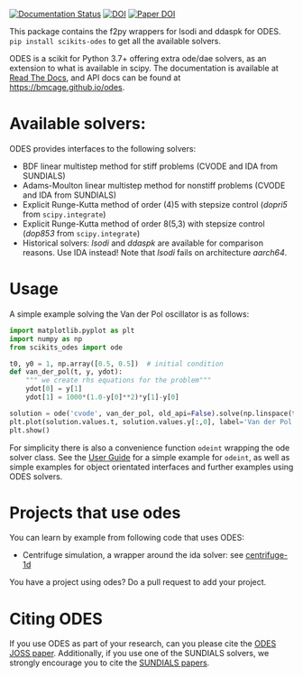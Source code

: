 [![Documentation Status](https://readthedocs.org/projects/scikits-odes/badge/?version=stable)](https://scikits-odes.readthedocs.org/en/stable/?badge=stable)
[![DOI](https://zenodo.org/badge/DOI/10.5281/zenodo.5511691.svg)](https://doi.org/10.5281/zenodo.5511691)
[![Paper DOI](http://joss.theoj.org/papers/10.21105/joss.00165/status.svg)](https://doi.org/10.21105/joss.00165)

This package contains the f2py wrappers for lsodi and ddaspk for ODES.
`pip install scikits-odes` to get all the available solvers.


ODES is a scikit for Python 3.7+ offering extra ode/dae solvers, as an extension
to what is available in scipy.
The documentation is available at [Read The
Docs](https://scikits-odes.readthedocs.io/), and API docs can be found at
https://bmcage.github.io/odes.

# Available solvers:
ODES provides interfaces to the following solvers:
* BDF linear multistep method for stiff problems (CVODE and IDA from SUNDIALS)
* Adams-Moulton linear multistep method for nonstiff problems (CVODE and IDA
  from SUNDIALS)
* Explicit Runge-Kutta method of order (4)5 with stepsize control (*dopri5*
  from `scipy.integrate`)
* Explicit Runge-Kutta method of order 8(5,3) with stepsize control (*dop853*
  from `scipy.integrate`)
* Historical solvers: *lsodi* and *ddaspk* are available for comparison reasons.
  Use IDA instead! Note that *lsodi* fails on architecture *aarch64*.


# Usage
A simple example solving the Van der Pol oscillator is as follows:

```python
import matplotlib.pyplot as plt
import numpy as np
from scikits_odes import ode

t0, y0 = 1, np.array([0.5, 0.5])  # initial condition
def van_der_pol(t, y, ydot):
    """ we create rhs equations for the problem"""
    ydot[0] = y[1]
    ydot[1] = 1000*(1.0-y[0]**2)*y[1]-y[0]

solution = ode('cvode', van_der_pol, old_api=False).solve(np.linspace(t0,500,200), y0)
plt.plot(solution.values.t, solution.values.y[:,0], label='Van der Pol oscillator')
plt.show()
```

For simplicity there is also a convenience function `odeint` wrapping the ode
solver class. See the [User Guide](https://scikits-odes.readthedocs.io/) for a
simple example for `odeint`, as well as simple examples for object orientated
interfaces and further examples using ODES solvers.


# Projects that use odes
You can learn by example from following code that uses ODES:
* Centrifuge simulation, a wrapper around the ida solver: see
  [centrifuge-1d](https://github.com/bmcage/centrifuge-1d/blob/master/centrifuge1d/modules/shared/solver.py)

You have a project using odes? Do a pull request to add your project.

# Citing ODES
If you use ODES as part of your research, can you please cite the
[ODES JOSS paper](https://doi.org/10.21105/joss.00165). Additionally, if you use
one of the SUNDIALS solvers, we strongly encourage you to cite the
[SUNDIALS papers](https://computation.llnl.gov/projects/sundials/publications).

